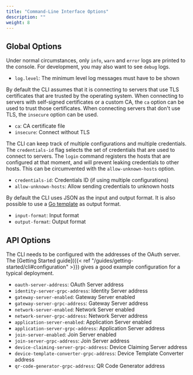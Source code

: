 ```yaml
---
title: "Command-Line Interface Options"
description: ""
weight: 8
---
```


## Global Options

Under normal circumstances, only `info`, `warn` and `error` logs are printed to the console. For development, you may also want to see `debug` logs.

- `log.level`: The minimum level log messages must have to be shown

By default the CLI assumes that it is connecting to servers that use TLS certificates that are trusted by the operating system. When connecting to servers with self-signed certificates or a custom CA, the `ca` option can be used to trust those certificates. When connecting servers that don't use TLS, the `insecure` option can be used.

- `ca`: CA certificate file
- `insecure`: Connect without TLS

The CLI can keep track of multiple configurations and multiple credentials. The `credentials-id` flag selects the set of credentials that are used to connect to servers. The `login` command registers the hosts that are configured at that moment, and will prevent leaking credentials to other hosts. This can be circumvented with the `allow-unknown-hosts` option.

- `credentials-id`: Credentials ID (if using multiple configurations)
- `allow-unknown-hosts`: Allow sending credentials to unknown hosts

By default the CLI uses JSON as the input and output format. It is also possible to use a [Go template](https://golang.org/pkg/text/template/) as output format.

- `input-format`: Input format
- `output-format`: Output format

## API Options

The CLI needs to be configured with the addresses of the OAuth server. The [Getting Started guide]({{< ref "/guides/getting-started/cli#configuration" >}}) gives a good example configuration for a typical deployment.

- `oauth-server-address`: OAuth Server address
- `identity-server-grpc-address`: Identity Server address
- `gateway-server-enabled`: Gateway Server enabled
- `gateway-server-grpc-address`: Gateway Server address
- `network-server-enabled`: Network Server enabled
- `network-server-grpc-address`: Network Server address
- `application-server-enabled`: Application Server enabled
- `application-server-grpc-address`: Application Server address
- `join-server-enabled`: Join Server enabled
- `join-server-grpc-address`: Join Server address
- `device-claiming-server-grpc-address`: Device Claiming Server address
- `device-template-converter-grpc-address`: Device Template Converter address
- `qr-code-generator-grpc-address`: QR Code Generator address
